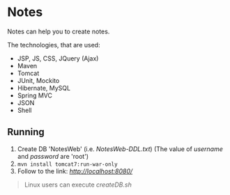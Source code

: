 # Notes
Notes can help you to create notes.

The technologies, that are used:
- JSP, JS, CSS, JQuery (Ajax)
- Maven
- Tomcat
- JUnit, Mockito
- Hibernate, MySQL
- Spring MVC
- JSON
- Shell

## Running
1. Create DB 'NotesWeb' (i.e. _NotesWeb-DDL.txt_) (The value of _username_ and _password_ are 'root')
2. `mvn install tomcat7:run-war-only`
3. Follow to the link: [_http://localhost:8080/_](http://localhost:8080")

> Linux users can execute _createDB.sh_
